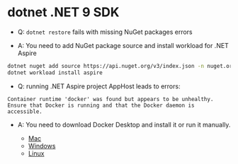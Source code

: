 # dotnet .NET 9 SDK

- Q: `dotnet restore` fails with missing NuGet packages errors

- A: You need to add NuGet package source and install workload for .NET Aspire

```bash
dotnet nuget add source https://api.nuget.org/v3/index.json -n nuget.org
dotnet workload install aspire
```

- Q: running .NET Aspire project AppHost leads to errors:

```text
Container runtime 'docker' was found but appears to be unhealthy. Ensure that Docker is running and that the Docker daemon is accessible.
```

- A: You need to download Docker Desktop and install it or run it manually.

  - [Mac](https://docs.docker.com/desktop/setup/install/mac-install/)
  - [Windows](https://docs.docker.com/desktop/setup/install/windows-install/)
  - [Linux](https://docs.docker.com/desktop/setup/install/linux/)
